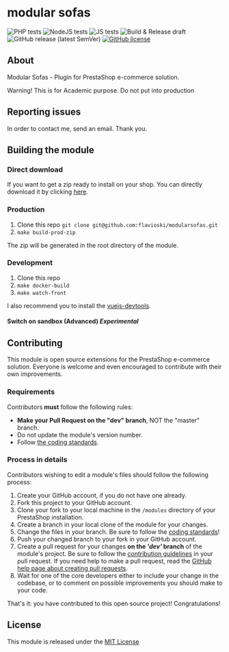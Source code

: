 # modular sofas

![PHP tests](https://github.com/flavioski/modularsofas/workflows/PHP%20tests/badge.svg)
![NodeJS tests](https://github.com/flavioski/modularsofas/workflows/NodeJS%20tests/badge.svg)
![JS tests](https://github.com/flavioski/modularsofas/workflows/JS%20tests/badge.svg)
![Build & Release draft](https://github.com/flavioski/modularsofas/workflows/Build%20&%20Release%20draft/badge.svg)
![GitHub release (latest SemVer)](https://img.shields.io/github/v/release/flavioski/modularsofas)
[![GitHub license](https://img.shields.io/github/license/flavioski/modularsofas)](https://github.com/flavioski/modularsofas/LICENSE.md)

## About
Modular Sofas - Plugin for PrestaShop e-commerce solution.

Warning! This is for Academic purpose. Do not put into production

## Reporting issues

In order to contact me, send an email. Thank you.

## Building the module


### Direct download

If you want to get a zip ready to install on your shop. You can directly download it by clicking [here][direct-download].


### Production

1. Clone this repo `git clone git@github.com:flavioski/modularsofas.git`
2. `make build-prod-zip`

The zip will be generated in the root directory of the module.

### Development

1. Clone this repo
2. `make docker-build`
3. `make watch-front`

I also recommend you to install the [vuejs-devtools][vuejs-devtools].

#### Switch on sandbox (Advanced) *Experimental*


## Contributing

This module is open source extensions for the PrestaShop e-commerce solution. Everyone is welcome and even encouraged to contribute with their own improvements.

### Requirements

Contributors **must** follow the following rules:

* **Make your Pull Request on the "dev" branch**, NOT the "master" branch.
* Do not update the module's version number.
* Follow [the coding standards][1].

### Process in details

Contributors wishing to edit a module's files should follow the following process:

1. Create your GitHub account, if you do not have one already.
2. Fork this project to your GitHub account.
3. Clone your fork to your local machine in the ```/modules``` directory of your PrestaShop installation.
4. Create a branch in your local clone of the module for your changes.
5. Change the files in your branch. Be sure to follow the [coding standards][1]!
6. Push your changed branch to your fork in your GitHub account.
7. Create a pull request for your changes **on the _'dev'_ branch** of the module's project. Be sure to follow the [contribution guidelines][2] in your pull request. If you need help to make a pull request, read the [GitHub help page about creating pull requests][3].
8. Wait for one of the core developers either to include your change in the codebase, or to comment on possible improvements you should make to your code.

That's it: you have contributed to this open source project! Congratulations!

## License

This module is released under the [MIT License][MIT]


[vuejs]: https://vuejs.org/
[vuejs-devtools]: https://github.com/vuejs/vue-devtools
[direct-download]: https://github.com/flavioski/modularsofas/releases/latest/download/modularsofas.zip
[1]: https://devdocs.prestashop.com/1.7/development/coding-standards/
[2]: https://devdocs.prestashop.com/1.7/contribute/contribution-guidelines/
[3]: https://help.github.com/articles/using-pull-requests
[AFL-3.0]: https://opensource.org/licenses/AFL-3.0
[MIT]: https://opensource.org/licenses/MIT
